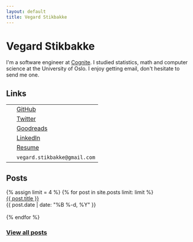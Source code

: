 ```yaml
---
layout: default
title: Vegard Stikbakke
---
```


# Vegard Stikbakke

I'm a software engineer at [Cognite](https://cognite.com).
I studied statistics, math and computer science at the University of Oslo.
I enjoy getting email, don't hesitate to send me one.

## Links


<table>
  <tr>
    <td><i class="fab fa-github" aria-hidden="true"></i></td>
    <td>&nbsp;<a href="https://github.com/vegarsti">GitHub</a></td> 
  </tr>
  <tr>
    <td><i class="fab fa-twitter" aria-hidden="true"></i></td>
    <td>&nbsp;<a href="https://twitter.com/vegardstikbakke">Twitter</a></td> 
  </tr>
  <tr>
    <td><i class="fab fa-goodreads" aria-hidden="true"></i></td>
    <td>&nbsp;<a href="https://www.goodreads.com/user/show/3400170-vegard-stikbakke">Goodreads</a></td> 
  </tr>
  <tr>
    <td><i class="fab fa-linkedin" aria-hidden="true"></i></td>
    <td>&nbsp;<a href="https://no.linkedin.com/in/vegardstikbakke">LinkedIn</a></td> 
  </tr>
  <tr>
    <td><i class="fas fa-file-alt" aria-hidden="true"></i></td>
    <td>&nbsp;<a href="assets/pdf/Resume.pdf">Resume</a></td> 
  </tr>
  <tr>
    <td><i class="fas fa-envelope" aria-hidden="true"></i></td>
    <td>&nbsp;<code>vegard.stikbakke@gmail.com</code></td> 
  </tr>
</table>


## Posts
<div>
{% assign limit = 4 %}
{% for post in site.posts limit: limit %}
<div>
<a href="{{ post.url }}">{{ post.title }}</a>
<br />{{ post.date | date: "%B %-d, %Y" }}
</div>
<br />
{% endfor %}
<h3><a href="blog/">View all posts</a></h3>
</div>